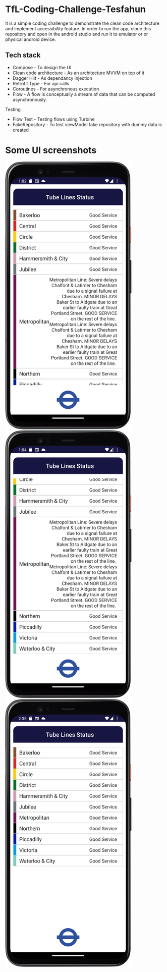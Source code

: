 # TfL-Coding-Challenge-Tesfahun
It is a simple coding challenge to demonstrate the clean code architecture and implement accessibility feature.
In order to run the app, clone this repository and open in the android studio and run it to  emulator or or physical android device.  
## Tech stack
- Compose - To design the UI
- Clean code architecture - As an architecture MVVM on top of it
- Dagger Hilt - As dependancy injection
- Retrofit Type - For api calls
- Coroutines - For asynchronous execution
- Flow -  A flow is conceptually a stream of data that can be computed asynchronously.

Testing 
- Flow Test - Testing flows using Turbine 
- FakeRepository - To test viewModel fake repository with dummy data is created

# Some UI screenshots 
<img src="img/img1.png" width="400">
<img src="img/img2.png" width="400">
<img src="img/img3.png" width="400">

    
